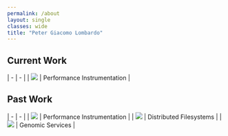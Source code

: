 ```yaml
---
permalink: /about
layout: single
classes: wide
title: "Peter Giacomo Lombardo"
---
```



## Current Work

| - | - |
| ![](/assets/images/pages/instana-logo.jpg) | Performance Instrumentation |

## Past Work

| - | - |
| ![](/assets/images/pages/tracelytics-logo.jpg) | Performance Instrumentation |
| ![](/assets/images/pages/emc-logo.png) | Distributed Filesystems |
| ![](/assets/images/pages/agentcourt-logo.jpg) | Genomic Services |